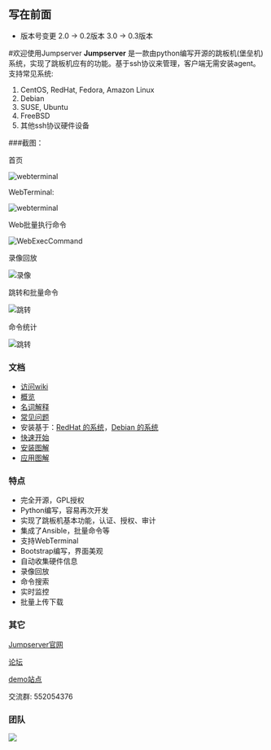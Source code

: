 ## 写在前面
 - 版本号变更 2.0 -> 0.2版本 3.0 -> 0.3版本

#欢迎使用Jumpserver
**Jumpserver** 是一款由python编写开源的跳板机(堡垒机)系统，实现了跳板机应有的功能。基于ssh协议来管理，客户端无需安装agent。
支持常见系统:
 1. CentOS, RedHat, Fedora, Amazon Linux
 2. Debian
 3. SUSE, Ubuntu
 4. FreeBSD
 5. 其他ssh协议硬件设备

###截图：

首页
 
![webterminal](https://github.com/ibuler/static/raw/master/jumpserver3/index.jpg)

WebTerminal:

![webterminal](https://github.com/ibuler/static/raw/master/jumpserver3/webTerminal.gif)

Web批量执行命令

![WebExecCommand](https://github.com/ibuler/static/raw/master/jumpserver3/webExec.gif)

录像回放

![录像](https://github.com/ibuler/static/raw/master/jumpserver3/record.gif)

跳转和批量命令

![跳转](https://github.com/ibuler/static/raw/master/jumpserver3/connect.gif)

命令统计

![跳转](https://github.com/ibuler/static/raw/master/jumpserver3/command.jpg)

### 文档

* [访问wiki](https://github.com/jumpserver/jumpserver/wiki)
* [概览](https://github.com/jumpserver/jumpserver/wiki/%E6%A6%82%E8%A7%88)
* [名词解释](https://github.com/jumpserver/jumpserver/wiki/%E5%90%8D%E8%AF%8D%E8%A7%A3%E9%87%8A)
* [常见问题](https://github.com/jumpserver/jumpserver/wiki/%E5%B8%B8%E8%A7%81%E9%97%AE%E9%A2%98)
* 安装基于：[RedHat 的系统](https://github.com/jumpserver/jumpserver/wiki/%E5%9F%BA%E4%BA%8E-RedHat-%E7%9A%84%E7%B3%BB%E7%BB%9F)，[Debian 的系统](https://github.com/jumpserver/jumpserver/wiki/%E5%9F%BA%E4%BA%8E-Debian-%E7%9A%84%E7%B3%BB%E7%BB%9F)
* [快速开始](https://github.com/jumpserver/jumpserver/wiki/%E5%BF%AB%E9%80%9F%E5%BC%80%E5%A7%8B)
* [安装图解](https://github.com/jumpserver/jumpserver/wiki/%E5%AE%89%E8%A3%85%E5%9B%BE%E8%A7%A3)
* [应用图解](https://github.com/jumpserver/jumpserver/wiki/%E5%BA%94%E7%94%A8%E5%9B%BE%E8%A7%A3)

### 特点

* 完全开源，GPL授权
* Python编写，容易再次开发
* 实现了跳板机基本功能，认证、授权、审计
* 集成了Ansible，批量命令等
* 支持WebTerminal
* Bootstrap编写，界面美观
* 自动收集硬件信息
* 录像回放
* 命令搜索
* 实时监控
* 批量上传下载

### 其它

[Jumpserver官网](http://www.jumpserver.org)

[论坛](http://bbs.jumpserver.org)

[demo站点](http://demo.jumpserver.org)

交流群: 552054376

### 团队

![](https://github.com/ibuler/static/raw/master/jumpserver3/team.jpg)





